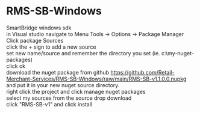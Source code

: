 # RMS-SB-Windows
SmartBridge windows sdk  
in Visual studio navigate to Menu Tools → Options → Package Manager  
	Click package Sources   
	click the + sign to add a new source  
	set new name/source and remember the directory you set (ie. c:\my-nuget-packages)  
	click ok  
	download the nuget package from github https://github.com/Retail-Merchant-Services/RMS-SB-Windows/raw/main/RMS-SB-v1.1.0.0.nupkg and put it in your new nuget source directory.  
	right click the project and click manage nuget packages  
	select my sources from the source drop download  
	click "RMS-SB-v1" and click install  
